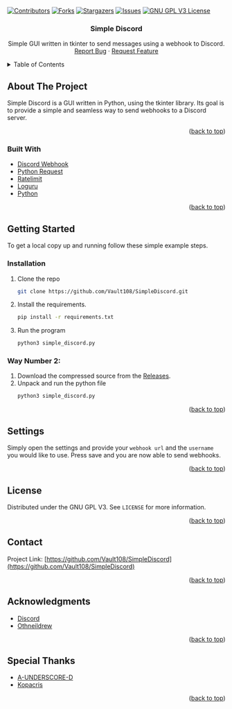 
<div id="top"></div>
<!--
*** Thanks for checking out the Best-README-Template. If you have a suggestion
*** that would make this better, please fork the repo and create a pull request
*** or simply open an issue with the tag "enhancement".
*** Don't forget to give the project a star!
*** Thanks again! Now go create something AMAZING! :D
-->



<!-- PROJECT SHIELDS -->
<!--
*** I'm using markdown "reference style" links for readability.
*** Reference links are enclosed in brackets [ ] instead of parentheses ( ).
*** See the bottom of this document for the declaration of the reference variables
*** for contributors-url, forks-url, etc. This is an optional, concise syntax you may use.
*** https://www.markdownguide.org/basic-syntax/#reference-style-links
-->
[![Contributors][contributors-shield]][contributors-url]
[![Forks][forks-shield]][forks-url]
[![Stargazers][stars-shield]][stars-url]
[![Issues][issues-shield]][issues-url]
[![GNU GPL V3 License][license-shield]][license-url]



<!-- PROJECT LOGO -->
<!-- <br />
<div align="center">
  <a href="https://github.com/Vault108/SimpleDiscord">
    <img src="images/logo.png" alt="Logo" width="80" height="80">
  </a> -->

<h3 align="center">Simple Discord</h3>

  <p align="center">
    Simple GUI written in tkinter to send messages using a webhook to Discord.
    <br />
    <a href="https://github.com/Vault108/SimpleDiscord/issues">Report Bug</a>
    ·
    <a href="https://github.com/Vault108/SimpleDiscord/issues">Request Feature</a>
  </p>
</div>



<!-- TABLE OF CONTENTS -->
<details>
  <summary>Table of Contents</summary>
  <ol>
    <li>
      <a href="#about-the-project">About The Project</a>
      <ul>
        <li><a href="#built-with">Built With</a></li>
      </ul>
    </li>
    <li>
      <a href="#getting-started">Getting Started</a>
      <ul>
        <li><a href="#installation">Installation</a></li>
        <li><a href="#settings">Settings </a></li>
      </ul>
    </li>
<li><a href="#license">License</a></li>
    <li><a href="#contact">Contact</a></li>
    <li><a href="#acknowledgments">Acknowledgments</a></li>
  </ol>
</details>



<!-- ABOUT THE PROJECT -->
## About The Project
Simple Discord is a GUI written in Python, using the tkinter library. Its goal is to provide a simple and seamless way to send webhooks to a Discord server. 
<p align="right">(<a href="#top">back to top</a>)</p>

### Built With

* [Discord Webhook](https://github.com/lovvskillz/python-discord-webhook)
* [Python Request](https://github.com/psf/requests)
* [Ratelimit](https://github.com/tomasbasham/ratelimit)
* [Loguru](https://github.com/Delgan/loguru)
* [Python](https://www.python.org/downloads/)

<p align="right">(<a href="#top">back to top</a>)</p>

<!-- GETTING STARTED -->
## Getting Started

To get a local copy up and running follow these simple example steps.
### Installation
1. Clone the repo
   ```sh
   git clone https://github.com/Vault108/SimpleDiscord.git
   ```
2. Install the requirements.
   ```sh
   pip install -r requirements.txt
   ```

3. Run the program
   ```sh
   python3 simple_discord.py
   ```
### Way Number 2:
  1. Download the compressed source from the [Releases](https://github.com/Vault108/SimpleDiscord/releases).
  2. Unpack and run the python file
     ```sh 
     python3 simple_discord.py
     ```


<p align="right">(<a href="#top">back to top</a>)</p>

<!-- Settings  -->
## Settings

Simply open the settings and provide your `webhook url` and the `username` you would like to use. Press save and you are now able to send webhooks. 

<p align="right">(<a href="#top">back to top</a>)</p>

<!-- LICENSE -->
## License

Distributed under the GNU GPL V3. See `LICENSE` for more information.

<p align="right">(<a href="#top">back to top</a>)</p>

<!-- CONTACT -->
## Contact

Project Link: [https://github.com/Vault108/SimpleDiscord](https://github.com/Vault108/SimpleDiscord)

<p align="right">(<a href="#top">back to top</a>)</p>



<!-- ACKNOWLEDGMENTS -->
## Acknowledgments

* [Discord](https://discord.com/)
* [Othneildrew](https://github.com/othneildrew/Best-README-Template)

<p align="right">(<a href="#top">back to top</a>)</p>

## Special Thanks
* [A-UNDERSCORE-D](https://github.com/A-UNDERSCORE-D)
* [Kopacris](https://github.com/Kopachris   )

<p align="right">(<a href="#top">back to top</a>)</p>


<!-- MARKDOWN LINKS & IMAGES -->
<!-- https://www.markdownguide.org/basic-syntax/#reference-style-links -->
[contributors-shield]: https://img.shields.io/github/contributors/Vault108/SimpleDiscord.svg?style=for-the-badge
[contributors-url]: https://github.com/Vault108/SimpleDiscord/graphs/contributors
[forks-shield]: https://img.shields.io/github/forks/Vault108/SimpleDiscord.svg?style=for-the-badge
[forks-url]: https://github.com/Vault108/SimpleDiscord/network/members
[stars-shield]: https://img.shields.io/github/stars/Vault108/SimpleDiscord.svg?style=for-the-badge
[stars-url]: https://github.com/Vault108/SimpleDiscord/stargazers
[issues-shield]: https://img.shields.io/github/issues/Vault108/SimpleDiscord.svg?style=for-the-badge
[issues-url]: https://github.com/Vault108/SimpleDiscord/issues
[license-shield]: https://img.shields.io/github/license/Vault108/SimpleDiscord.svg?style=for-the-badge
[license-url]: https://github.com/Vault108/SimpleDiscord/blob/master/LICENSE
